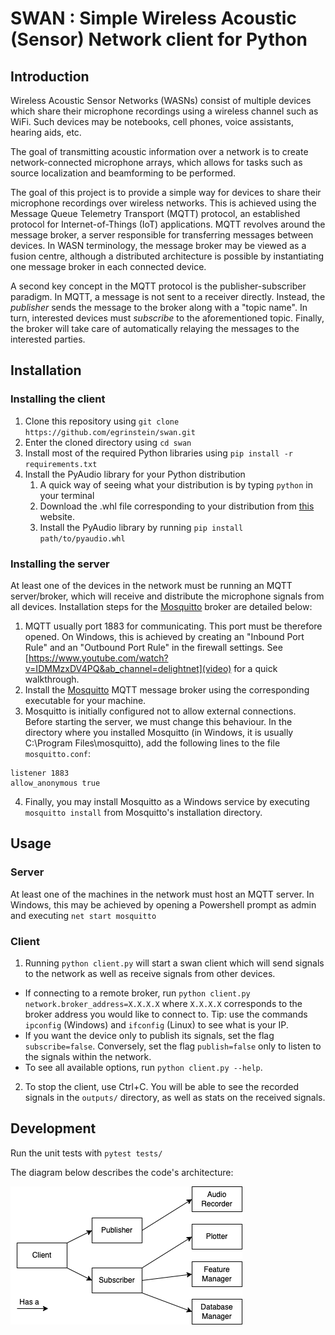 # SWAN : Simple Wireless Acoustic (Sensor) Network client for Python

## Introduction

Wireless Acoustic Sensor Networks (WASNs) consist of multiple devices which share their microphone recordings using a wireless channel such as WiFi.
Such devices may be notebooks, cell phones, voice assistants, hearing aids, etc. 

The goal of transmitting acoustic information over a network is to create network-connected microphone arrays, which allows for tasks such as source localization and beamforming to be performed. 

The goal of this project is to provide a simple way for devices to share their microphone recordings over wireless networks. This is achieved using the Message Queue Telemetry Transport (MQTT) protocol, an established protocol for Internet-of-Things (IoT) applications. MQTT revolves around the message broker, a server responsible for transferring messages between devices. In WASN terminology, the message broker may be viewed as a fusion centre, although a distributed architecture is possible by instantiating one message broker in each connected device.

A second key concept in the MQTT protocol is the publisher-subscriber paradigm. In MQTT, a message is not sent to a receiver directly. Instead, the *publisher* sends the message to the broker along with a "topic name". In turn, interested devices must *subscribe* to the aforementioned topic. Finally, the broker will take care of automatically relaying the messages to the interested parties.


## Installation

### Installing the client

1. Clone this repository using `git clone https://github.com/egrinstein/swan.git`
2. Enter the cloned directory using `cd swan`
3. Install most of the required Python libraries using `pip install -r requirements.txt`
4. Install the PyAudio library for your Python distribution
    1. A quick way of seeing what your distribution is by typing `python` in your terminal
    2. Download the .whl file corresponding to your distribution from [this](https://www.lfd.uci.edu/~gohlke/pythonlibs/#pyaudio) website.
    3. Install the PyAudio library by running `pip install path/to/pyaudio.whl`

### Installing the server
At least one of the devices in the network must be running an MQTT server/broker, which will receive and distribute the microphone signals from all devices. Installation steps for the [Mosquitto](https://mosquitto.org/) broker are detailed below:

1. MQTT usually port 1883 for communicating. This port must be therefore opened. On Windows, this is achieved by creating an "Inbound Port Rule" and an "Outbound Port Rule" in the firewall settings. See [https://www.youtube.com/watch?v=IDMMzxDV4PQ&ab_channel=delightnet](video) for a quick walkthrough.
2. Install the [Mosquitto](https://mosquitto.org/) MQTT message broker using the corresponding executable for your machine. 
3. Mosquitto is initially configured not to allow external connections. Before starting the server, we must change this behaviour. In the directory where you installed Mosquitto (in Windows, it is usually C:\Program Files\mosquitto), add the following lines to the file `mosquitto.conf`:
```
listener 1883
allow_anonymous true
```
4. Finally, you may install Mosquitto as a Windows service by executing `mosquitto install` from Mosquitto's installation directory.

## Usage
### Server
At least one of the machines in the network must host an MQTT server. In Windows, this may be achieved by opening a Powershell prompt as admin and executing `net start mosquitto`

### Client
1. Running `python client.py` will start a swan client which will send signals to the network as well as receive signals from other devices.
* If connecting to a remote broker, run `python client.py network.broker_address=X.X.X.X` where `X.X.X.X` corresponds to the broker address you would like to connect to. Tip: use the commands `ipconfig` (Windows) and `ifconfig` (Linux) to see what is your IP.
* If you want the device only to publish its signals, set the flag `subscribe=false`. Conversely, set the flag `publish=false` only to listen to the signals within the network.
* To see all available options, run `python client.py --help`.
2. To stop the client, use Ctrl+C. You will be able to see the recorded signals in the `outputs/` directory, as well as stats on the received signals.

## Development

Run the unit tests with `pytest tests/`

The diagram below describes the code's architecture:

![Diagram](docs/diagram.png "Diagram")